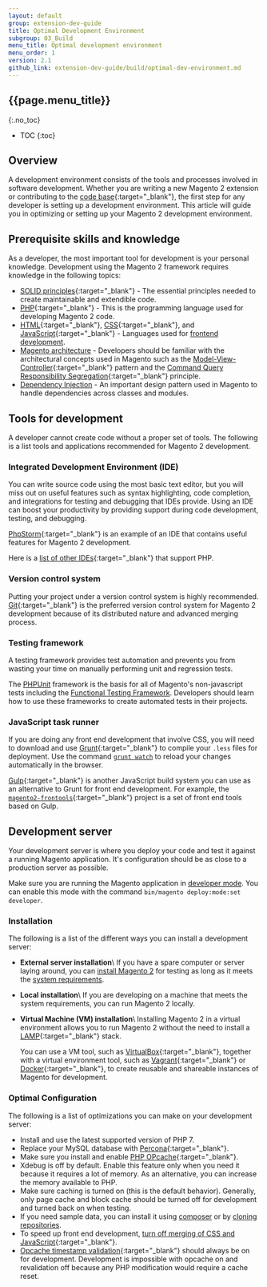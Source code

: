 ```yaml
---
layout: default
group: extension-dev-guide
title: Optimal Development Environment
subgroup: 03_Build
menu_title: Optimal development environment
menu_order: 1
version: 2.1
github_link: extension-dev-guide/build/optimal-dev-environment.md
---
```


## {{page.menu_title}}
{:.no_toc}

* TOC
{:toc}

## Overview

A development environment consists of the tools and processes involved in software development.
Whether you are writing a new Magento 2 extension or contributing to the [code base](https://github.com/magento/magento2){:target="_blank"}, the first step for any developer is setting up a development environment.
This article will guide you in optimizing or setting up your Magento 2 development environment.

## Prerequisite skills and knowledge

As a developer, the most important tool for development is your personal knowledge.
Development using the Magento 2 framework requires knowledge in the following topics:

* [SOLID principles](https://en.wikipedia.org/wiki/SOLID_(object-oriented_design)){:target="_blank"} - The essential principles needed to create maintainable and extendible code.
* [PHP](http://php.net/){:target="_blank"} - This is the programming language used for developing Magento 2 code.
* [HTML](https://en.wikipedia.org/wiki/HTML){:target="_blank"}, [CSS](https://en.wikipedia.org/wiki/Cascading_Style_Sheets){:target="_blank"}, and [JavaScript](https://www.javascript.com/){:target="_blank"} - Languages used for [frontend development]({{page.baseurl}}frontend-dev-guide/bk-frontend-dev-guide.html).
* [Magento architecture]({{page.baseurl}}architecture/arch_whatis.html) - Developers should be familiar with the architectural concepts used in Magento such as the [Model-View-Controller](https://en.wikipedia.org/wiki/Model%E2%80%93view%E2%80%93controller){:target="_blank"} pattern and the [Command Query Responsibility Segregation](http://martinfowler.com/bliki/CQRS.html){:target="_blank"} principle.
* [Dependency Injection]({{page.baseurl}}extension-dev-guide/depend-inj.html) - An important design pattern used in Magento to handle dependencies across classes and modules.

## Tools for development

A developer cannot create code without a proper set of tools.
The following is a list tools and applications recommended for Magento 2 development. 

### Integrated Development Environment (IDE)

You can write source code using the most basic text editor, but you will miss out on useful features such as syntax highlighting, code completion, and integrations for testing and debugging that IDEs provide.
Using an IDE can boost your productivity by providing support during code development, testing, and debugging.

[PhpStorm](https://www.jetbrains.com/phpstorm/){:target="_blank"} is an example of an IDE that contains useful features for Magento 2 development.

Here is a [list of other IDEs](https://en.wikipedia.org/wiki/Comparison_of_integrated_development_environments#PHP){:target="_blank"} that support PHP.

### Version control system

Putting your project under a version control system is highly recommended.
[Git](https://en.wikipedia.org/wiki/Model%E2%80%93view%E2%80%93controller){:target="_blank"} is the preferred version control system for Magento 2 development because of its distributed nature and advanced merging process.

### Testing framework

A testing framework provides test automation and prevents you from wasting your time on manually performing unit and regression tests.

The [PHPUnit](https://phpunit.de/) framework is the basis for all of Magento's non-javascript tests including the [Functional Testing Framework]({{page.baseurl}}mtf/mtf_introduction.html).
Developers should learn how to use these frameworks to create automated tests in their projects.

### JavaScript task runner

If you are doing any front end development that involve CSS, you will need to download and use [Grunt](http://gruntjs.com/){:target="_blank"} to compile your `.less` files for deployment.
Use the command [`grunt watch`]({{page.baseurl}}frontend-dev-guide/css-topics/css_debug.html) to reload your changes automatically in the browser.

[Gulp](http://gulpjs.com/){:target="_blank"} is another JavaScript build system you can use as an alternative to Grunt for front end development.
For example, the [`magento2-frontools`](https://github.com/SnowdogApps/magento2-frontools){:target="_blank"} project is a set of front end tools based on Gulp.

## Development server

Your development server is where you deploy your code and test it against a running Magento application.
It's configuration should be as close to a production server as possible.

Make sure you are running the Magento application in [developer mode]({{page.baseurl}}config-guide/bootstrap/magento-modes.html). 
You can enable this mode with the command `bin/magento deploy:mode:set developer`.

### Installation

The following is a list of the different ways you can install a development server:

* **External server installation**\\
  If you have a spare computer or server laying around, you can [install Magento 2]({{page.baseurl}}install-gde/bk-install-guide.html) for testing as long as it meets the [system requirements]({{page.baseurl}}install-gde/system-requirements-tech.html).
* **Local installation**\\
  If you are developing on a machine that meets the system requirements, you can run Magento 2 locally.
* **Virtual Machine (VM) installation**\\
  Installing Magento 2 in a virtual environment allows you to run Magento 2 without the need to install a [LAMP](https://en.wikipedia.org/wiki/LAMP_(software_bundle)){:target="_blank"} stack.

  You can use a VM tool, such as [VirtualBox](https://www.virtualbox.org/wiki/VirtualBox){:target="_blank"}, together with a virtual environment tool, such as [Vagrant](https://www.vagrantup.com/){:target="_blank"} or [Docker](https://www.docker.com/){:target="_blank"}, to create reusable and shareable instances of Magento for development.

### Optimal Configuration

The following is a list of optimizations you can make on your development server:

* Install and use the latest supported version of PHP 7.
* Replace your MySQL database with [Percona](https://www.percona.com/software/mysql-database/percona-server){:target="_blank"}.
* Make sure you install and enable [PHP OPcache](http://php.net/manual/en/intro.opcache.php){:target="_blank"}.
* Xdebug is off by default. Enable this feature only when you need it because it requires a lot of memory.
  As an alternative, you can increase the memory available to PHP.
* Make sure caching is turned on (this is the default behavior).
  Generally, only page cache and block cache should be turned off for development and turned back on when testing.
* If you need sample data, you can install it using [composer]({{page.baseurl}}install-gde/install/web/install-web-sample-data-composer.html) or by [cloning repositories]({{page.baseurl}}install-gde/install/web/install-web-sample-data-clone.html).
* To speed up front end development, [turn off merging of CSS and JavaScript](http://docs.magento.com/m2/ee/user_guide/system/file-optimization.html){:target="_blank"}.
* [Opcache timestamp validation](http://php.net/manual/en/opcache.configuration.php#ini.opcache.validate-timestamps){:target="_blank"} should always be on for development.
  Development is impossible with opcache on and revalidation off because any PHP modification would require a cache reset.
